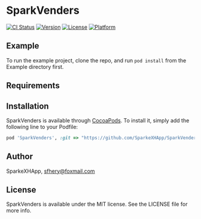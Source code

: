 # SparkVenders

[![CI Status](https://img.shields.io/travis/SparkeXHApp/SparkVenders.svg?style=flat)](https://travis-ci.org/SparkeXHApp/SparkVenders)
[![Version](https://img.shields.io/cocoapods/v/SparkVenders.svg?style=flat)](https://cocoapods.org/pods/SparkVenders)
[![License](https://img.shields.io/cocoapods/l/SparkVenders.svg?style=flat)](https://cocoapods.org/pods/SparkVenders)
[![Platform](https://img.shields.io/cocoapods/p/SparkVenders.svg?style=flat)](https://cocoapods.org/pods/SparkVenders)

## Example

To run the example project, clone the repo, and run `pod install` from the Example directory first.

## Requirements

## Installation

SparkVenders is available through [CocoaPods](https://cocoapods.org). To install
it, simply add the following line to your Podfile:

```ruby
pod 'SparkVenders', :git => "https://github.com/SparkeXHApp/SparkVenders.git"
```

## Author

SparkeXHApp, sfhery@foxmail.com

## License

SparkVenders is available under the MIT license. See the LICENSE file for more info.
